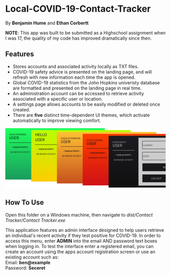 # Local-COVID-19-Contact-Tracker
By **Benjamin Hume** and **Ethan Corbertt**

**NOTE**: This app was built to be submitted as a Highschool assignment when I was 17, the quality of my code has improved dramatically since then.

## Features

- Stores accounts and associated activity locally as TXT files.
- COVID-19 safety advice is presented on the landing page, and will refresh with new information each time the app is opened.
- Global COVID-19 statistics from the John Hopkins univeristy database are formatted and presented on the landing page in real time.
- An administration account can be accessed to retrieve activity associated with a specific user or location.
- A settings page allows accounts to be easily modified or deleted once created.
- There are **five** distinct time-dependent UI themes, which activate automatically to improve viewing comfort.

![Screenshots of contact tracker at different times of day.](https://github.com/Ben-G-Man/Local-COVID-19-Contact-Tracker/blob/main/images/example_images/themeShowcase2.png)

## How To Use

Open this folder on a Windows machine, then navigate to *dist/Contact Tracker/Contact Tracker.exe*

This application features an admin interface designed to help users retrieve an individual's recent activity if they test positive for COVID-19.
In order to access this menu, enter **ADMIN** into the email AND password text boxes when logging in. To test the interface enter a registered email, you can create an account using the apps account registration screen
or use an existing account such as:                                                                         
Email: **ben@example**                                                                             
Password: **Seceret**                                                                               

